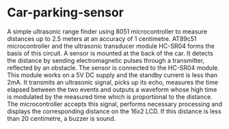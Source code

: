 # Car-parking-sensor
A simple ultrasonic range finder using 8051 microcontroller to measure distances up to 2.5 meters at an accuracy of 1 centimetre. AT89c51 microcontroller and the ultrasonic transducer module HC-SR04 forms the basis of this circuit.
A sensor is mounted at the back of the car. It detects the distance by sending electromagnetic pulses through a transmitter, reflected by an obstacle. The sensor is connected to the HC-SR04 module. This module works on a 5V DC supply
and the standby current is less than 2mA. It transmits an ultrasonic signal, picks up its echo, measures the time elapsed between the two events and outputs a waveform whose high time is modulated by the measured time which is proportional to the distance.
The microcontroller accepts this signal, performs necessary processing and displays the corresponding distance on the 16x2 LCD. If this distance is less than 20 centimetre, a buzzer is sound.
